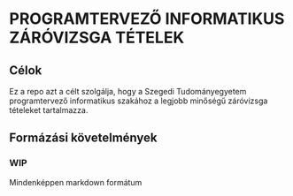 # PROGRAMTERVEZŐ INFORMATIKUS ZÁRÓVIZSGA TÉTELEK

## Célok

Ez a repo azt a célt szolgálja, hogy a Szegedi Tudományegyetem programtervező informatikus
szakához a legjobb minőségű záróvizsga tételeket tartalmazza.

## Formázási követelmények

### WIP

Mindenképpen markdown formátum
